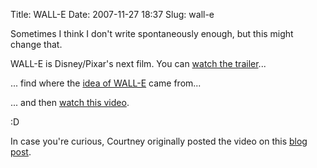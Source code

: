 Title: WALL-E
Date: 2007-11-27 18:37
Slug: wall-e

Sometimes I think I don't write spontaneously enough, but this might change that.

WALL-E is Disney/Pixar's next film. You can [watch the trailer](http://www.youtube.com/watch?v=5e16U8UsT4I)...

... find where the [idea of WALL-E](http://www.youtube.com/watch?v=ZAWIIlXNGwY) came from...

... and then [watch this video](http://www.youtube.com/watch?v=JNAs94d_Ybw).

:D

In case you're curious, Courtney originally posted the video on this [blog post](http://betteronme.blogspot.com/2007/10/i-watch-walle.html).
